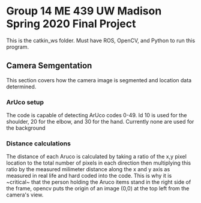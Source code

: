 # Group 14 ME 439 UW Madison Spring 2020 Final Project
This is the catkin_ws folder. Must have ROS, OpenCV, and Python to run this program.

## Camera Semgentation
This section covers how the camera image is segmented and location data determined.
### ArUco setup
The code is capable of detecting ArUco codes 0-49. Id 10 is used for the shoulder, 20 for the elbow, and 30 for the hand. Currently none are used for the background
### Distance calculations
The distance of each Aruco is calculated by taking a ratio of the x,y pixel location to the total number of pixels in each direction then multiplying this ratio by the measured milimeter distance along the x and y axis as measured in real life and hard coded into the code. This is why it is ~critical~ that the person holding the Aruco items stand in the right side of the frame, opencv puts the origin of an image (0,0) at the top left from the camera's view.
